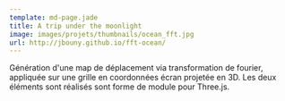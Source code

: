 ```yaml
---
template: md-page.jade
title: A trip under the moonlight
image: images/projets/thumbnails/ocean_fft.jpg
url: http://jbouny.github.io/fft-ocean/
---
```

Génération d'une map de déplacement via transformation de fourier, appliquée sur une grille en coordonnées écran projetée en 3D. Les deux éléments sont réalisés sont forme de module pour Three.js.